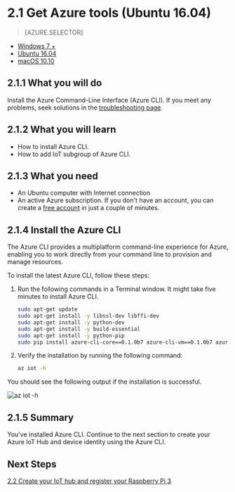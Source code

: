 <properties
 pageTitle="Get Azure tools (Ubuntu 16.04) | Microsoft Azure"
 description="Install Python and Azure Command-Line Interface (Azure CLI) on Ubuntu."
 services="iot-hub"
 documentationCenter=""
 authors="shizn"
 manager="timlt"
 tags=""
 keywords=""/>

<tags
 ms.service="iot-hub"
 ms.devlang="multiple"
 ms.topic="article"
 ms.tgt_pltfrm="na"
 ms.workload="na"
 ms.date="10/21/2016"
 ms.author="xshi"/>

# <a name="21-get-azure-tools-ubuntu-1604"></a>2.1 Get Azure tools (Ubuntu 16.04)

> [AZURE.SELECTOR]
- [Windows 7 +](iot-hub-raspberry-pi-kit-node-lesson2-get-azure-tools-win32.md)
- [Ubuntu 16.04](iot-hub-raspberry-pi-kit-node-lesson2-get-azure-tools-ubuntu.md)
- [macOS 10.10](iot-hub-raspberry-pi-kit-node-lesson2-get-azure-tools-mac.md)

## <a name="211-what-you-will-do"></a>2.1.1 What you will do

Install the Azure Command-Line Interface (Azure CLI). If you meet any problems, seek solutions in the [troubleshooting page](iot-hub-raspberry-pi-kit-node-troubleshooting.md).

## <a name="212-what-you-will-learn"></a>2.1.2 What you will learn

- How to install Azure CLI.
- How to add IoT subgroup of Azure CLI.

## <a name="213-what-you-need"></a>2.1.3 What you need

- An Ubuntu computer with Internet connection
- An active Azure subscription. If you don't have an account, you can create a [free account](https://azure.microsoft.com/free/) in just a couple of minutes.

## <a name="214-install-the-azure-cli"></a>2.1.4 Install the Azure CLI

The Azure CLI provides a multiplatform command-line experience for Azure, enabling you to work directly from your command line to provision and manage resources. 

To install the latest Azure CLI, follow these steps:

1. Run the following commands in a Terminal window. It might take five minutes to install Azure CLI.

    ```bash
    sudo apt-get update
    sudo apt-get install -y libssl-dev libffi-dev
    sudo apt-get install -y python-dev
    sudo apt-get install -y build-essential
    sudo apt-get install -y python-pip
    sudo pip install azure-cli-core==0.1.0b7 azure-cli-vm==0.1.0b7 azure-cli-storage==0.1.0b7 azure-cli-role==0.1.0b7 azure-cli-resource==0.1.0b7 azure-cli-profile==0.1.0b7 azure-cli-network==0.1.0b7 azure-cli-iot==0.1.0b7 azure-cli-feedback==0.1.0b7 azure-cli-configure==0.1.0b7 azure-cli-component==0.1.0b7 azure-cli==0.1.0b7
    ```

2. Verify the installation by running the following command:

    ```bash
    az iot -h
    ```

You should see the following output if the installation is successful.

![az iot -h](media/iot-hub-raspberry-pi-lessons/lesson2/az_iot_help_ubuntu.png)

## <a name="215-summary"></a>2.1.5 Summary

You've installed Azure CLI. Continue to the next section to create your Azure IoT Hub and device identity using the Azure CLI.

## <a name="next-steps"></a>Next Steps

[2.2 Create your IoT hub and register your Raspberry Pi 3](iot-hub-raspberry-pi-kit-node-lesson2-prepare-azure-iot-hub.md)
